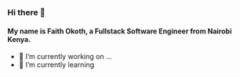 ### Hi there 👋

#### My name is Faith Okoth, a Fullstack Software Engineer from Nairobi Kenya.

- 🔭 I’m currently working on ...
- 🌱 I’m currently learning 



<!--
**Faith-qa/Faith-qa** is a ✨ _special_ ✨ repository because its `README.md` (this file) appears on your GitHub profile.

Here are some ideas to get you started:

- 🔭 I’m currently working on ...
- 🌱 I’m currently learning GO
- 👯 I’m looking to collaborate on ...
- 🤔 I’m looking for help with ...
- 💬 Ask me about 
- 📫 How to reach me: ...
- 😄 Pronouns: ...
- ⚡ Fun fact: ...
-->
